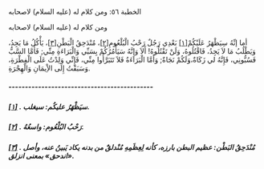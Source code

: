   الخطبة  ٥٦: ومن كلام له (عليه السلام) لاصحابه	

ومن كلام له (عليه السلام) لاصحابه

أما إنِّهُ سِيَظْهَرُ عَلَيْكُمْ[[١\]](https://arabic.balaghah.net/node/474#_ftn1) بَعْدِي رَجُلٌ رَحْبُ الْبُلْعُومِ[[٢\]](https://arabic.balaghah.net/node/474#_ftn2)، مُنْدَحِقُ الْبَطْنِ[[٣\]](https://arabic.balaghah.net/node/474#_ftn3)، يَأْكُلُ مَا يَجِدُ، وَيَطْلُبُ مَا لاَ يَجِدُ، فَاقْتُلُوهُ، وَلَنْ  تَقْتُلُوهُ! أَلاَ وَإِنَّهُ سَيَأْمُرُكُمْ بِسَبِّي وَالْبَرَاءَةِ  مِنِّي; فَأَمَّا السَّبُّ فَسُبُّونِي، فَإِنَّهُ لي زَكَاةٌ،وَلَكُمْ  نَجَاةٌ; وَأَمَّا الْبَرَاءَةُ فَلاَ تَتَبَرَّأُوا مِنِّي، فَإِنِّي  وَلِدْتُ عَلَى الْفِطْرَةِ، وَسَبَقْتُ إِلَى الاِْيمَانِ وَالْهِجْرَةِ.

##### --------------------------------------------

##### [[١\]](https://arabic.balaghah.net/node/474#_ftnref1) . سيَظْهَرُ عليكُم: سيغلب.

##### [[٢\]](https://arabic.balaghah.net/node/474#_ftnref2) . رَحْبُ البُلْعُوم: واسعُهُ.

##### [[٣\]](https://arabic.balaghah.net/node/474#_ftnref3) . مُنْدَحِقُ البَطْن: عظيم البطن بارزه، كأنه لِعِظَمِهِ مُنْدلقٌ من بدنه يكاد يَبينُ عنه، وأصل «اندحق» بمعنى انزلق. 
